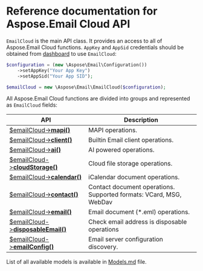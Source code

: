 # Reference documentation for Aspose.Email Cloud API

`EmailCloud` is the main API class. It provides an access to all of Aspose.Email Cloud functions.
`AppKey` and `AppSid` credentials should be obtained from [dashboard](https://dashboard.aspose.cloud/#/) to use `EmailCloud`:

```php
$configuration = (new \Aspose\Email\Configuration())
    ->setAppKey("Your App Key")
    ->setAppSid("Your App SID");

$emailCloud = new \Aspose\Email\EmailCloud($configuration);
```

All Aspose.Email Cloud functions are divided into groups and represented as `EmailCloud` fields:

API | Description
--- | -----------
[$emailCloud->**mapi()**](MapiGroup.md) | MAPI operations.
[$emailCloud->**client()**](ClientGroup.md) | Builtin Email client operations.
[$emailCloud->**ai()**](AiGroup.md) | AI powered operations.
[$emailCloud->**cloudStorage()**](CloudStorageGroup.md) | Cloud file storage operations.
[$emailCloud->**calendar()**](CalendarApi_list.md) | iCalendar document operations.
[$emailCloud->**contact()**](ContactApi_list.md) | Contact document operations. Supported formats: VCard, MSG, WebDav
[$emailCloud->**email()**](EmailApi_list.md) | Email document (*.eml) operations.
[$emailCloud->**disposableEmail()**](DisposableEmailApi_list.md) | Check email address is disposable operations
[$emailCloud->**emailConfig()**](EmailConfigApi_list.md) | Email server configuration discovery.


List of all available models is available in [Models.md](Models.md) file.